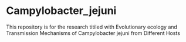 # Campylobacter_jejuni
This repository is for the research titiled with Evolutionary ecology and Transmission Mechanisms of Campylobacter jejuni from Different Hosts
